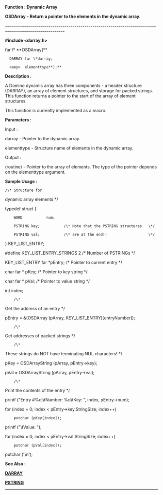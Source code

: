 




<!--
 /\* Font Definitions \*/
 @font-face
 {font-family:Courier;
 panose-1:2 7 4 9 2 2 5 2 4 4;}
@font-face
 {font-family:"Tms Rmn";
 panose-1:2 2 6 3 4 5 5 2 3 4;}
@font-face
 {font-family:Helv;
 panose-1:2 11 6 4 2 2 2 3 2 4;}
@font-face
 {font-family:"Cambria Math";
 panose-1:2 4 5 3 5 4 6 3 2 4;}
 /\* Style Definitions \*/
 p.MsoNormal, li.MsoNormal, div.MsoNormal
 {margin-top:0cm;
 margin-right:0cm;
 margin-bottom:8.0pt;
 margin-left:0cm;
 line-height:107%;
 font-size:11.0pt;
 font-family:"Calibri",sans-serif;}
.MsoChpDefault
 {font-size:11.0pt;}
.MsoPapDefault
 {margin-bottom:8.0pt;
 line-height:107%;}
 /\* Page Definitions \*/
 @page WordSection1
 {size:612.0pt 792.0pt;
 margin:72.0pt 72.0pt 72.0pt 72.0pt;}
div.WordSection1
 {page:WordSection1;}
-->




 


**Function : Dynamic Array**



**OSDArray** **- Return a
pointer to the elements in the dynamic array.**


**----------------------------------------------------------------------------------------------------------**



**#include <darray.h>**



<elementtype>
far \* **OSDArray(**  

      DARRAY far \*darray,  

      <any>  elementtype**);**



**Description :**



A Domino
dynamic array has three components - a header structure (DARRAY), an array of
element structures, and storage for packed strings.  This function returns a
pointer to the start of the array of element structures.


 


This
function is currently implemented as a macro.


 


**Parameters :**



Input :  

darray  -  Pointer to the dynamic array.  

  

elementtype  -  Structure name of elements in the dynamic array.  

  




Output :  

(routine)  -  Pointer to the array of elements.  The type of the pointer
depends on the elementtype argument.  

  

  




 **Sample Usage :**


    /\* Structure for
dynamic array elements \*/


typedef
struct {  

        WORD           num;  

        PSTRING key;           /\* Note that the PSTRING structures   \*/  

        PSTRING val;           /\* are at the end!!                   \*/  

} KEY\_LIST\_ENTRY;  

#define KEY\_LIST\_ENTRY\_STRINGS 2      /\* Number of PSTRINGs \*/


 


KEY\_LIST\_ENTRY
far \*pEntry;   /\* Pointer to current entry \*/  

char far \*             pKey;          /\* Pointer to key string \*/  

char far \*             pVal;          /\* Pointer to value string \*/


int                    index;


 


        /\*
Get the address of an entry \*/


pEntry =
&(OSDArray (pArray, KEY\_LIST\_ENTRY)[entryNumber]);


 


        /\*
Get addresses of packed strings \*/


        /\*
These strings do NOT have terminating NUL characters! \*/  

pKey = OSDArrayString (pArray, pEntry->key);  

pVal = OSDArrayString (pArray, pEntry->val);


 


        /\*
Print the contents of the entry \*/


printf
("Entry #%d:\tNumber: %d\tKey: ", index, pEntry->num);  

for (index = 0; index < pEntry->key.StringSize; index++)  

        putchar (pKey[index]);  

printf ("\tValue: ");  

for (index = 0; index < pEntry->val.StringSize; index++)  

        putchar (pVal[index]);  

putchar ('\n');


 


 **See Also :**


**[DARRAY](DARRAY.md)**


**[PSTRING](PSTRING.md)**



----------------------------------------------------------------------------------------------------------


 





